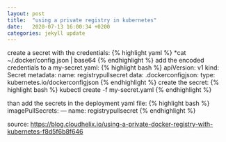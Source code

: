 ```yaml
---
layout: post
title:  "using a private registry in kubernetes"
date:   2020-07-13 16:00:34 +0200
categories: jekyll update
---
```

create a secret with the credentials:
{% highlight yaml %}
*cat ~/.docker/config.json | base64
{% endhighlight %}
add the encoded credentials to a my-secret.yaml:
{% highlight bash %}
apiVersion: v1
kind: Secret
metadata:
 name: registrypullsecret
data:
 .dockerconfigjson: <base-64-encoded-json-here>
type: kubernetes.io/dockerconfigjson
{% endhighlight %}
create the secret:
{% highlight bash %}
kubectl create -f my-secret.yaml
{% endhighlight %}

than add the secrets in the deployment yaml file:
{% highlight bash %}
imagePullSecrets:
 — name: registrypullsecret
{% endhighlight %}

source: https://blog.cloudhelix.io/using-a-private-docker-registry-with-kubernetes-f8d5f6b8f646